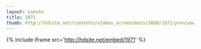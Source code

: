 ```yaml
---
layout: sieutv
title: 1971
thumb: http://hdsite.net/contents/videos_screenshots/1000/1971/preview_360p.mp4.jpg
---
```

{% include iframe src='http://hdsite.net/embed/1971' %}
 
